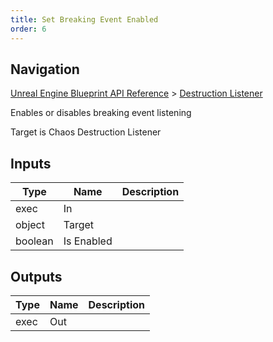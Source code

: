 ```yaml
---
title: Set Breaking Event Enabled
order: 6
---
```

## Navigation

[Unreal Engine Blueprint API Reference](https://dev.epicgames.com/documentation/en-us/unreal-engine/BlueprintAPI) > [Destruction Listener](https://dev.epicgames.com/documentation/en-us/unreal-engine/BlueprintAPI/DestructionListener)

Enables or disables breaking event listening

Target is Chaos Destruction Listener

## Inputs

| Type | Name | Description |
| --- | --- | --- |
| exec | In |  |
| object | Target |  |
| boolean | Is Enabled |  |

## Outputs

| Type | Name | Description |
| --- | --- | --- |
| exec | Out |  |
